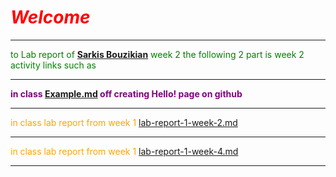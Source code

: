 
 # <span style="text-align: center; color: red;">***Welcome***</span>
 
 ---
 <span style="color: green;">to Lab report of  **[Sarkis Bouzikian](https://github.com/oplikos)** week 2 
the following 2 part is week 2 activity links such as </span>


---
 <span style="color: purple;">**in class 
[Example.md](https://oplikos.github.io/cse15l-lab-reports/example.html)
off creating Hello! page on github**
</span>

---

 <span style="color: orange;">in class lab report from week 1 
[lab-report-1-week-2.md](https://oplikos.github.io/cse15l-lab-reports/lab-report-1-week-2.html)</span>

---

 <span style="color: orange;">in class lab report from week 1 
[lab-report-1-week-4.md](https://oplikos.github.io/cse15l-lab-reports/lab-report-2-week-4.html)</span>

---
